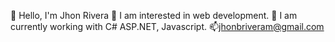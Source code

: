 👋 Hello, I'm Jhon Rivera
👀 I am interested in web development.
🌱 I am currently working with C# ASP.NET, Javascript.
📫jhonbriveram@gmail.com

<!---
jhonbriveram/jhonbriveram is a ✨ special ✨ repository because its `README.md` (this file) appears on your GitHub profile.
You can click the Preview link to take a look at your changes.
--->
